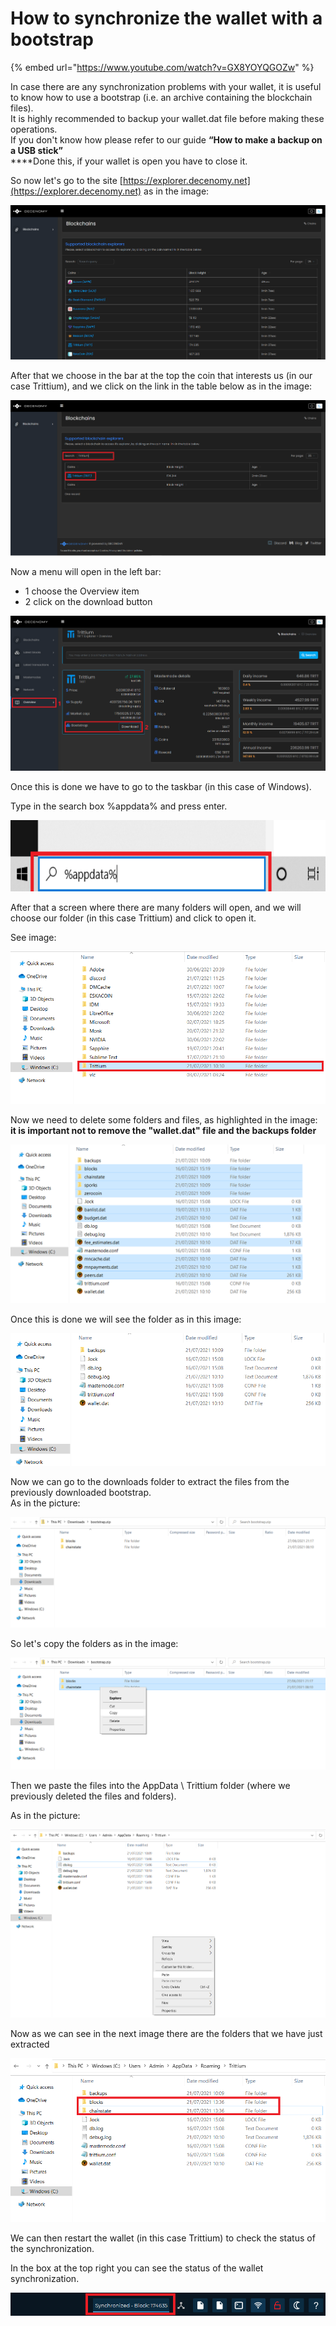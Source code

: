 # How to synchronize the wallet with a bootstrap

{% embed url="https://www.youtube.com/watch?v=GX8YOYQGOZw" %}



In case there are any synchronization problems with your wallet, it is useful to know how to use a bootstrap (i.e. an archive containing the blockchain files).\
It is highly recommended to backup your wallet.dat file before making these operations.\
If you don't know how please refer to our guide **“How to make a backup on a USB stick”**\
****Done this, if your wallet is open you have to close it.

So now let's go to the site [https://explorer.decenomy.net](https://explorer.decenomy.net) as in the image:

![](<../.gitbook/assets/0 (6).png>)

After that we choose in the bar at the top the coin that interests us (in our case Trittium), and we click on the link in the table below as in the image:

![](<../.gitbook/assets/1 (6).png>)

Now a menu will open in the left bar:

* 1 choose the Overview item
* 2 click on the download button

![](<../.gitbook/assets/2 (5).png>)

Once this is done we have to go to the taskbar (in this case of Windows).

Type in the search box %appdata% and press enter.

![](<../.gitbook/assets/3 (6).png>)

After that a screen where there are many folders will open, and we will choose our folder (in this case Trittium) and click to open it.

See image:

![](<../.gitbook/assets/4 (6).png>)

Now we need to delete some folders and files, as highlighted in the image:\
**it is important not to remove the "wallet.dat" file and the backups folder**

![](<../.gitbook/assets/5 (3).png>)

Once this is done we will see the folder as in this image:

![](<../.gitbook/assets/6 (4).png>)

Now we can go to the downloads folder to extract the files from the previously downloaded bootstrap.\
As in the picture:

![](<../.gitbook/assets/7 (4).png>)

So let's copy the folders as in the image:

![](<../.gitbook/assets/8 (4).png>)

Then we paste the files into the AppData \ Trittium folder (where we previously deleted the files and folders).

As in the picture:

![](<../.gitbook/assets/9 (4).png>)

Now as we can see in the next image there are the folders that we have just extracted

![](<../.gitbook/assets/10 (2).png>)

We can then restart the wallet (in this case Trittium) to check the status of the synchronization.

In the box at the top right you can see the status of the wallet synchronization.

![](<../.gitbook/assets/11 (2).png>)
